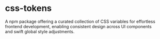 # css-tokens
A npm package offering a curated collection of CSS variables for effortless frontend development, enabling consistent design across UI components and swift global style adjustments.
